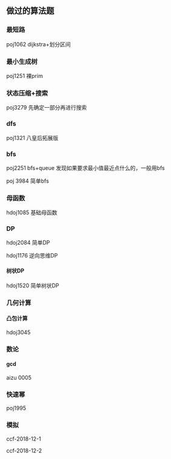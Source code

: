 ## 做过的算法题
### 最短路
poj1062 dijkstra+划分区间
### 最小生成树
poj1251 裸prim
### 状态压缩+搜索
poj3279 先确定一部分再进行搜索
### dfs
poj1321 八皇后拓展版
### bfs
poj2251 bfs+queue 发现如果要求最小值最近点什么的，一般用bfs

poj 3984 简单bfs
### 母函数

hdoj1085 基础母函数
### DP

hdoj2084 简单DP

hdoj1176 逆向思维DP

#### 树状DP
hdoj1520 简单树状DP


### 几何计算

#### 凸包计算

hdoj3045

### 数论

#### gcd

aizu 0005

### 快速幂

poj1995

### 模拟
ccf-2018-12-1

ccf-2018-12-2